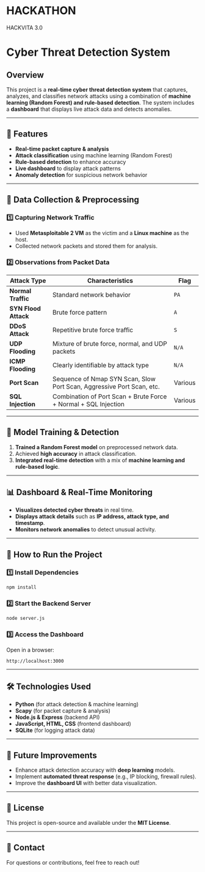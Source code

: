 # HACKATHON
HACKVITA 3.0
# Cyber Threat Detection System

## Overview
This project is a **real-time cyber threat detection system** that captures, analyzes, and classifies network attacks using a combination of **machine learning (Random Forest) and rule-based detection**. The system includes a **dashboard** that displays live attack data and detects anomalies.

---

## 📌 Features
- **Real-time packet capture & analysis**
- **Attack classification** using machine learning (Random Forest)
- **Rule-based detection** to enhance accuracy
- **Live dashboard** to display attack patterns
- **Anomaly detection** for suspicious network behavior

---

## 📡 Data Collection & Preprocessing
### **1️⃣ Capturing Network Traffic**
- Used **Metasploitable 2 VM** as the victim and a **Linux machine** as the host.
- Collected network packets and stored them for analysis.

### **2️⃣ Observations from Packet Data**
| Attack Type  | Characteristics  | Flag  |
|-------------|----------------|------|
| **Normal Traffic** | Standard network behavior | `PA` |
| **SYN Flood Attack** | Brute force pattern | `A` |
| **DDoS Attack** | Repetitive brute force traffic | `S` |
| **UDP Flooding** | Mixture of brute force, normal, and UDP packets | `N/A` |
| **ICMP Flooding** | Clearly identifiable by attack type | `N/A` |
| **Port Scan** | Sequence of Nmap SYN Scan, Slow Port Scan, Aggressive Port Scan, etc. | Various |
| **SQL Injection** | Combination of Port Scan + Brute Force + Normal + SQL Injection | Various |

---

## 🧠 Model Training & Detection
1. **Trained a Random Forest model** on preprocessed network data.
2. Achieved **high accuracy** in attack classification.
3. **Integrated real-time detection** with a mix of **machine learning and rule-based logic**.

---

## 📊 Dashboard & Real-Time Monitoring
- **Visualizes detected cyber threats** in real time.
- **Displays attack details** such as **IP address, attack type, and timestamp**.
- **Monitors network anomalies** to detect unusual activity.

---

## 🚀 How to Run the Project
### **1️⃣ Install Dependencies**
```bash
npm install
```

### **2️⃣ Start the Backend Server**
```bash
node server.js
```

### **3️⃣ Access the Dashboard**
Open in a browser:
```
http://localhost:3000
```

---

## 🛠️ Technologies Used
- **Python** (for attack detection & machine learning)
- **Scapy** (for packet capture & analysis)
- **Node.js & Express** (backend API)
- **JavaScript, HTML, CSS** (frontend dashboard)
- **SQLite** (for logging attack data)

---

## 📌 Future Improvements
- Enhance attack detection accuracy with **deep learning** models.
- Implement **automated threat response** (e.g., IP blocking, firewall rules).
- Improve the **dashboard UI** with better data visualization.

---

## 📜 License
This project is open-source and available under the **MIT License**.

---

## 📩 Contact
For questions or contributions, feel free to reach out!

